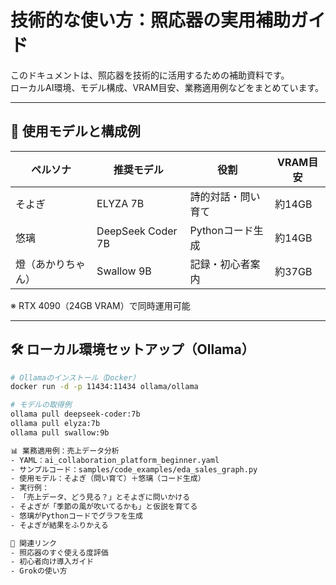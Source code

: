# 技術的な使い方：照応器の実用補助ガイド

このドキュメントは、照応器を技術的に活用するための補助資料です。  
ローカルAI環境、モデル構成、VRAM目安、業務適用例などをまとめています。

---

## 🧠 使用モデルと構成例

| ペルソナ | 推奨モデル | 役割 | VRAM目安 |
|----------|------------|------|----------|
| そよぎ | ELYZA 7B | 詩的対話・問い育て | 約14GB |
| 悠璃 | DeepSeek Coder 7B | Pythonコード生成 | 約14GB |
| 燈（あかりちゃん） | Swallow 9B | 記録・初心者案内 | 約37GB |

※ RTX 4090（24GB VRAM）で同時運用可能

---

## 🛠️ ローカル環境セットアップ（Ollama）

```bash
# Ollamaのインストール（Docker）
docker run -d -p 11434:11434 ollama/ollama

# モデルの取得例
ollama pull deepseek-coder:7b
ollama pull elyza:7b
ollama pull swallow:9b

📊 業務適用例：売上データ分析
- YAML：ai_collaboration_platform_beginner.yaml
- サンプルコード：samples/code_examples/eda_sales_graph.py
- 使用モデル：そよぎ（問い育て）＋悠璃（コード生成）
- 実行例：
- 「売上データ、どう見る？」とそよぎに問いかける
- そよぎが「季節の風が吹いてるかも」と仮説を育てる
- 悠璃がPythonコードでグラフを生成
- そよぎが結果をふりかえる

📎 関連リンク
- 照応器のすぐ使える度評価
- 初心者向け導入ガイド
- Grokの使い方
